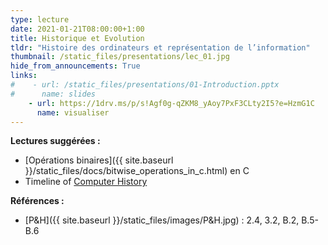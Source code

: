 ```yaml
---
type: lecture
date: 2021-01-21T08:00:00+1:00
title: Historique et Evolution
tldr: "Histoire des ordinateurs et représentation de l’information"
thumbnail: /static_files/presentations/lec_01.jpg
hide_from_announcements: True
links:
#    - url: /static_files/presentations/01-Introduction.pptx
#      name: slides
    - url: https://1drv.ms/p/s!Agf0g-qZKM8_yAoy7PxF3CLty2I5?e=HzmG1C
      name: visualiser
---
```

**Lectures suggérées :**
- [Opérations binaires]({{ site.baseurl }}/static_files/docs/bitwise_operations_in_c.html) en C
- Timeline of [Computer History](https://www.computerhistory.org/timeline/computers/)

**Références :**
- [P&H]({{ site.baseurl }}/static_files/images/P&H.jpg) : 2.4, 3.2, B.2, B.5-B.6
